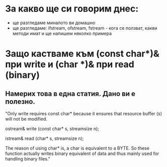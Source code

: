 # За какво ще си говорим днес:
- ще разгледаме миналото ви домашно
- ще разгледаме: ifstream, ofstream, fstream - кога се ползват, какви методи имат и ще напишем няколко примера


# Защо кастваме към (const char*)& при write и (char *)& при read (binary)
## Намерих това в една статия. Дано ви е полезно.

"Оnly write requires const char* because it ensures that resource buffer (s) will not be modified.

ostream& write (const char* s, streamsize n);

istream& read (char* s, streamsize n);

The reason of using char* is, a char is equivalent to a BYTE. So these function actually writes binary equivalent of data and thus mainly used for handling binary files."
